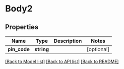# Body2

## Properties
Name | Type | Description | Notes
------------ | ------------- | ------------- | -------------
**pin_code** | **string** |  | [optional] 

[[Back to Model list]](../README.md#documentation-for-models) [[Back to API list]](../README.md#documentation-for-api-endpoints) [[Back to README]](../README.md)


